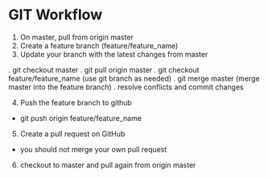 # GIT Workflow

1.  On master, pull from origin master
2.  Create a feature branch (feature/feature_name)
3.  Update your branch with the latest changes from master

. git checkout master
. git pull origin master
. git checkout feature/feature_name (use git branch as needed)
. git merge master (merge master into the feature branch)
. resolve conflicts and commit changes

4.  Push the feature branch to github

- git push origin feature/feature_name

5.  Create a pull request on GitHub

- you should not merge your own pull request

6.  checkout to master and pull again from origin master
